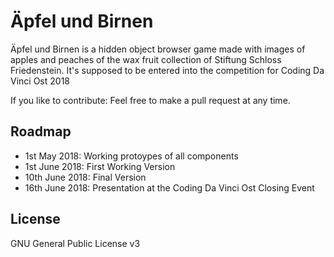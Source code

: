 # Äpfel und Birnen

Äpfel und Birnen is a hidden object browser game made with images of apples and
peaches of the wax fruit collection of Stiftung Schloss Friedenstein. 
It's supposed to be entered into the competition for Coding Da Vinci Ost 2018

If you like to contribute: Feel free to make a pull request at any time.

## Roadmap

* 1st May 2018: Working protoypes of all components
* 1st June 2018: First Working Version
* 10th June 2018: Final Version
* 16th June 2018: Presentation at the Coding Da Vinci Ost Closing Event

## License

GNU General Public License v3
